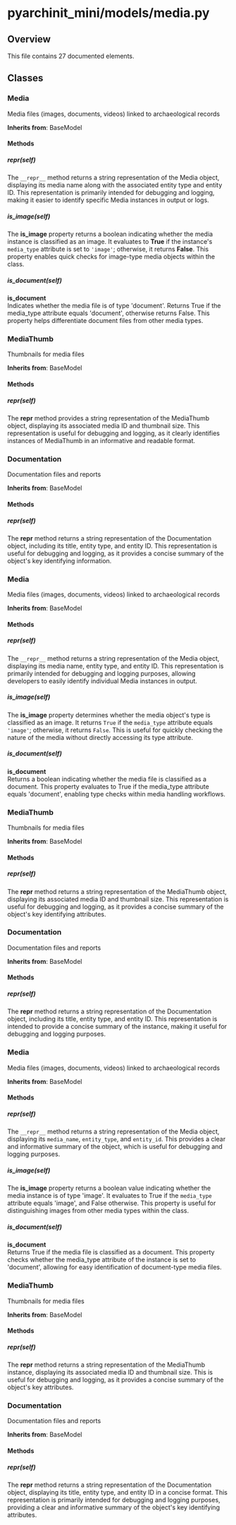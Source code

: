 # pyarchinit_mini/models/media.py

## Overview

This file contains 27 documented elements.

## Classes

### Media

Media files (images, documents, videos) linked to archaeological records

**Inherits from**: BaseModel

#### Methods

##### __repr__(self)

The `__repr__` method returns a string representation of the Media object, displaying its media name along with the associated entity type and entity ID. This representation is primarily intended for debugging and logging, making it easier to identify specific Media instances in output or logs.

##### is_image(self)

The **is_image** property returns a boolean indicating whether the media instance is classified as an image. It evaluates to **True** if the instance's `media_type` attribute is set to `'image'`; otherwise, it returns **False**. This property enables quick checks for image-type media objects within the class.

##### is_document(self)

**is_document**  
Indicates whether the media file is of type 'document'. Returns True if the media_type attribute equals 'document', otherwise returns False. This property helps differentiate document files from other media types.

### MediaThumb

Thumbnails for media files

**Inherits from**: BaseModel

#### Methods

##### __repr__(self)

The __repr__ method provides a string representation of the MediaThumb object, displaying its associated media ID and thumbnail size. This representation is useful for debugging and logging, as it clearly identifies instances of MediaThumb in an informative and readable format.

### Documentation

Documentation files and reports

**Inherits from**: BaseModel

#### Methods

##### __repr__(self)

The __repr__ method returns a string representation of the Documentation object, including its title, entity type, and entity ID. This representation is useful for debugging and logging, as it provides a concise summary of the object's key identifying information.

### Media

Media files (images, documents, videos) linked to archaeological records

**Inherits from**: BaseModel

#### Methods

##### __repr__(self)

The `__repr__` method returns a string representation of the Media object, displaying its media name, entity type, and entity ID. This representation is primarily intended for debugging and logging purposes, allowing developers to easily identify individual Media instances in output.

##### is_image(self)

The **is_image** property determines whether the media object's type is classified as an image. It returns `True` if the `media_type` attribute equals `'image'`; otherwise, it returns `False`. This is useful for quickly checking the nature of the media without directly accessing its type attribute.

##### is_document(self)

**is_document**  
Returns a boolean indicating whether the media file is classified as a document. This property evaluates to True if the media_type attribute equals 'document', enabling type checks within media handling workflows.

### MediaThumb

Thumbnails for media files

**Inherits from**: BaseModel

#### Methods

##### __repr__(self)

The __repr__ method returns a string representation of the MediaThumb object, displaying its associated media ID and thumbnail size. This representation is useful for debugging and logging, as it provides a concise summary of the object's key identifying attributes.

### Documentation

Documentation files and reports

**Inherits from**: BaseModel

#### Methods

##### __repr__(self)

The __repr__ method returns a string representation of the Documentation object, including its title, entity type, and entity ID. This representation is intended to provide a concise summary of the instance, making it useful for debugging and logging purposes.

### Media

Media files (images, documents, videos) linked to archaeological records

**Inherits from**: BaseModel

#### Methods

##### __repr__(self)

The `__repr__` method returns a string representation of the Media object, displaying its `media_name`, `entity_type`, and `entity_id`. This provides a clear and informative summary of the object, which is useful for debugging and logging purposes.

##### is_image(self)

The **is_image** property returns a boolean value indicating whether the media instance is of type 'image'. It evaluates to True if the `media_type` attribute equals 'image', and False otherwise. This property is useful for distinguishing images from other media types within the class.

##### is_document(self)

**is_document**  
Returns True if the media file is classified as a document. This property checks whether the media_type attribute of the instance is set to 'document', allowing for easy identification of document-type media files.

### MediaThumb

Thumbnails for media files

**Inherits from**: BaseModel

#### Methods

##### __repr__(self)

The __repr__ method returns a string representation of the MediaThumb instance, displaying its associated media ID and thumbnail size. This is useful for debugging and logging, as it provides a concise summary of the object's key attributes.

### Documentation

Documentation files and reports

**Inherits from**: BaseModel

#### Methods

##### __repr__(self)

The __repr__ method returns a string representation of the Documentation object, displaying its title, entity type, and entity ID in a concise format. This representation is primarily intended for debugging and logging purposes, providing a clear and informative summary of the object's key identifying attributes.

